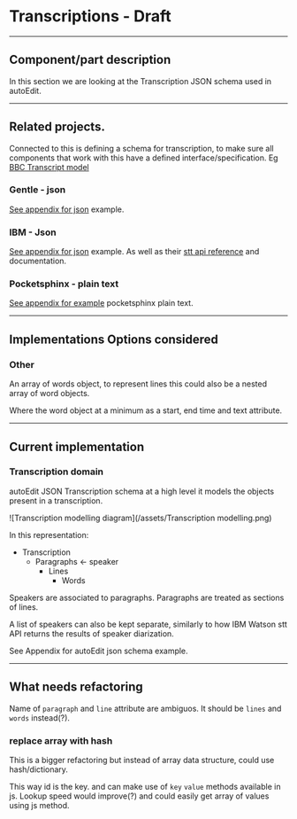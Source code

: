 # Transcriptions - Draft

<!--
- Component/part description
- Related projects. Eg parts that look good, or previous implementations. But might not be considered for implementation options 
- Implementations Options considered
- Current implementation
- What needs refactoring
-->

---

## Component/part description 

In this section we are looking at the Transcription JSON schema used in autoEdit. 


---

## Related projects.

Connected to this is defining a schema for transcription, to make sure all components that work with this have a defined interface/specification. Eg  [BBC Transcript model](https://github.com/bbc/transcript-model)
 



<!--### starTime

 I used start time coz some other project was using htat-->

### Gentle - json 

[See appendix for json](/gentle-json-transcription-specs.md) example.

<!-- link to appendix -->


### IBM - Json  

[See appendix for json](/ibm-watson-json-specs.md) example. As well as their [stt api reference](https://www.ibm.com/watson/developercloud/speech-to-text/api/v1/) and documentation.

<!-- TODO: update in appendix -->

### Pocketsphinx  - plain text

[See appendix for example](/pocketsphinx-results.md) pocketsphinx plain text.

<!-- TODO: link to appendix -->

---

## Implementations Options considered

<!-- 
### quickQuote transcription modelling 

see dissertation chapter, perhaps add in appendix, or add that diss on gitbook.or just get relevant summary.

initially modelled the srt file, coz was parsing the srt file. saved that in db. however that was restrictive. ?
-->

### Other

An array of words object, to represent lines this could also be a nested array of word objects. 

Where the word object at a minimum as a start, end time and text attribute.

---

## Current implementation 

### Transcription domain
<!-- google drawings diagram of transcription components https://docs.google.com/drawings/d/1PzZw3Zu5BkT6Y-JM7Ox4OTBpaWxRvyjnh4UMxHIe8rs/edit
-->

autoEdit JSON Transcription schema at a high level it models the objects present in a transcription.

![Transcription modelling diagram](/assets/Transcription modelling.png)

In this representation:

- Transcription 
  - Paragraphs  ← speaker 
    - Lines 
      - Words 

Speakers are associated to paragraphs. Paragraphs are treated as sections of lines.

A list of speakers can also be kept separate, similarly to how IBM Watson stt API returns the results of speaker diarization.

<!-- TODO: add link to api reference/documetnation ibm spekaer diarization json --> 

<!-- TODO: Link to appendix data structure autoEdit transcription json --> 

See Appendix for autoEdit json schema example.

---

## What needs refactoring 

Name of `paragraph` and `line` attribute are ambiguos. 
It should be `lines` and `words` instead(?).



### replace array with hash
This is a bigger refactoring but instead of array data structure, could use hash/dictionary.

This way id is the key. and can make use of `key` `value` methods available in js. 
Lookup speed would improve(?) and could easily get array of values using js method. 
<!-- example -->







